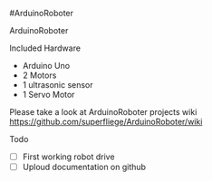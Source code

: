 ﻿#ArduinoRoboter

ArduinoRoboter

Included Hardware
+ Arduino Uno 
+ 2 Motors
+ 1 ultrasonic sensor
+ 1 Servo Motor

Please take a look at ArduinoRoboter projects wiki
https://github.com/superfliege/ArduinoRoboter/wiki

Todo
- [ ] First working robot drive
- [ ] Uploud documentation on github
